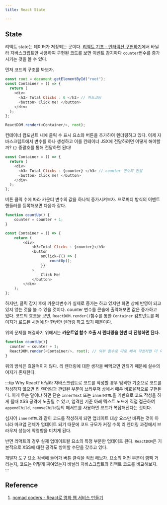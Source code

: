 ```yaml
---
title: React State

---
```

## State

리액트 state는 데이터가 저장되는 곳이다. [리액트 기초 - 인터랙션 구현하기](https://parkjju.github.io/vue-TIL/react/start.html)에서 바닐라 자바스크립트만 사용하여 구현된 코드를 보면 이벤트 감지마다 `counter`변수를 증가시키는 것을 볼 수 있다.

먼저 코드의 구조를 봐보자.
```javascript
const root = document.getElementById("root");
const Container = () => {
  return (
    <div>
      <h3> Total Clicks : 0 </h3> // 하드코딩
      <button> Click me! </button>
    </div>
  );
};

ReactDOM.render(<Container/>, root);
```

컨테이너 컴포넌트 내에 클릭 수 표시 요소와 버튼을 추가하여 렌더링하고 있다. 이제 자바스크립트에서 변수를 하나 생성하고 이를 컨테이너 JSX에 전달하려면 어떻게 해야할까? `{}` 중괄호를 통해 전달하면 된다! 

```javascript
const Container = () => {
  return (
    <div>
      <h3> Total Clicks : {counter} </h3> // counter 변수의 전달
      <button> Click me! </button>
    </div>
  );
};
```

버튼 클릭 수에 따라 카운터 변수의 값을 하나씩 증가시켜보자. 프로퍼티 방식의 이벤트 핸들러를 등록해보면 다음과 같다.
```javascript
function countUp() {
    counter = counter + 1;
}

const Container = () => {
    return (
        <div>
            <h3>Total Clicks : {counter}</h3>
            <button
                onClick={() => {
                    countUp();
                }}
            >
                Click Me!
            </button>
        </div>
    );
};
```
하지만, 클릭 감지 후에 카운터변수가 실제로 증가는 하고 있지만 화면 상에 반영이 되고 있지 않는 것을 볼 수 있을 것이다. counter 변수를 콘솔에 출력해보면 값은 증가하고 있다. 코드의 흐름을 보면, `ReactDOM.render()`함수를 통한 `Container` 컴포넌트를 페이지가 로드된 시점에 단 한번만 렌더링 하고 있기 때문이다.

위의 문제를 해결하기 위해서는 **카운트업 함수 호출 시 렌더링을 한번 더 진행하면 된다.** 

```javascript
function countUp(){
  counter = counter + 1;
  ReactDOM.render(<Container/>, root); // 외부 함수로 따로 빼서 작성하면 더 이쁘겠죠?
}
```
위의 방식은 효율적이지 않다. 리 렌더링에 대한 생각을 빼먹으면 안되기 때문에 실수의 여지가 존재한다. 

:::tip Why React?
바닐라 자바스크립트로 코드를 작성할 경우 엄격한 기준으로 코드를 작성하지 않으면 리 렌더링과 관련된 부분이 브라우저 상에서 매우 비효율적으로 구현된다. 이게 무슨 말이냐 하면 단순 `innerText` 또는 `innerHTML`을 기반으로 코드 작성을 하게 될때 XSS 공격에 노출될 수 있고, 엄격한 기준 아래 텍스트 노드에 직접 접근하여 `appendChild`, `removeChild`등의 메서드를 사용하면 코드가 복잡해진다는 것이다.

심지어 `innerHTML`와 같이 코드를 작성하게 되면 업데이트 대상 요소만 바뀌는 것이 아니라 마크업 전체가 업데이트 되기 때문에 코드 규모가 커질 수록 리 렌더링 과정에서 브라우저 성능에 악영향을 미치게 된다. 

반면 리액트의 경우 실제 업데이트될 요소의 특정 부분만 업데이트 된다. `ReactDOM`은 기본적으로 XSS에 대한 공격도 방어할 수단을 갖추고 있다.

개발자 도구 요소 검색에 들어가 버튼 클릭을 직접 해보자. 요소의 어떤 부분이 깜빡 거리는지, 코드는 어떻게 짜여있는지 바닐라 자바스크립트와 리액트 코드를 비교해보자.
:::





## Reference
1. [nomad coders - React로 영화 웹 서비스 만들기](https://nomadcoders.co/react-for-beginners/lobby)